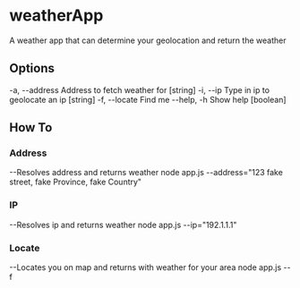 # weatherApp
A weather app that can determine your geolocation and return the weather
## Options
  -a, --address  Address to fetch weather for                           [string]
  -i, --ip       Type in ip to geolocate an ip                          [string]
  -f, --locate   Find me
  --help, -h     Show help                                             [boolean]
  
## How To
### Address
--Resolves address and returns weather
node app.js --address="123 fake street, fake Province, fake Country"

### IP
--Resolves ip and returns weather
node app.js --ip="192.1.1.1"

### Locate
--Locates you on map and returns with weather for your area
node app.js --f

